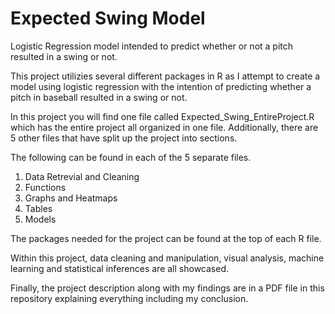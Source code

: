 # Expected Swing Model
Logistic Regression model intended to predict whether or not a pitch resulted in a swing or not.


This project utilizies several different packages in R as I attempt to create a model using logistic regression with the intention of predicting whether a pitch in baseball resulted in a swing or not. 

In this project you will find one file called Expected_Swing_EntireProject.R which has the entire project all organized in one file. Additionally, there are 5 other files that have split up the project into sections. 

The following can be found in each of the 5 separate files. 

1. Data Retrevial and Cleaning
2. Functions
3. Graphs and Heatmaps
4. Tables
5. Models

The packages needed for the project can be found at the top of each R file.

Within this project, data cleaning and manipulation, visual analysis, machine learning and statistical inferences are all showcased. 

Finally, the project description along with my findings are in a PDF file in this repository explaining everything including my conclusion. 
